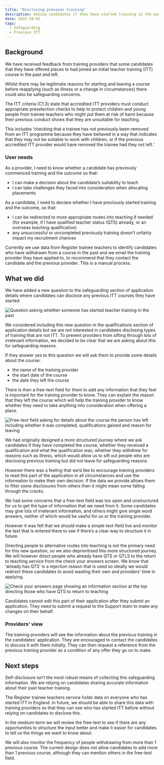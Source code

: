 ```yaml
---
title: "Disclosing previous training"
description: Asking candidates if they have started training in the past.
date: 2025-10-01
tags:
  - Safeguarding
  - Previous ITT
---
```

## Background

We have received feedback from training providers that some candidates that they have offered places to had joined an initial teacher training (ITT) course in the past and left.

Whilst there may be legitimate reasons for starting and leaving a course before reapplying (such as illness or a change in circumstances) there could also be safeguarding concerns.  

The ITT criteria (C1.3) state that accredited ITT providers must conduct appropriate preselection checks to help to protect children and young people from trainee teachers who might put them at risk of harm because their previous conduct shows that they are unsuitable for teaching.  

This includes ‘checking that a trainee has not previously been removed from an ITT programme because they have behaved in a way that indicates that they may not be suitable to work with children, or if the previous accredited ITT provider would have removed the trainee had they not left.’

### User needs

As a provider, I need to know whether a candidate has previously commenced training and the outcome so that:

* I can make a decision about the candidate’s suitability to teach
* I can take challenges they faced into consideration when allocating placements

As a candidate, I need to declare whether I have previously started training and the outcome, so that:

* I can be redirected to more appropriate routes into teaching if needed (for example, if I have qualified teacher status (QTS) already, or an overseas teaching qualification)
* any unsuccessful or uncompleted previously training doesn’t unfairly impact my recruitment chances

Currently we use data from Register trainee teachers to identify candidates who have withdrawn from a course in the past and we email the training provider they have applied to, to recommend that they contact the candidate and the previous provider. This is a manual process.

## What we did

We have added a new question to the safeguarding section of application details where candidates can disclose any previous ITT courses they have started.

![Question asking whether someone has started teacher training in the past](previous-itt-question.png)

We considered including this new question in the qualifications section of application details but we are not interested in candidates disclosing types of training that are not ITT. To prevent providers from sifting through lots of irrelevant information, we decided to be clear that we are asking about this for safeguarding reasons.  

If they answer yes to this question we will ask them to provide some details about the course:

* the name of the training provider
* the start date of the course
* the date they left the course

There is then a free-text field for them to add any information that they feel is important for the training provider to know. They can explain the reason that they left the course which will help the training provider to know whether they need to take anything into consideration when offering a place.

![Free-text field asking for details about the course the person has left including whether it was completed, qualifications gained and reason for leaving](previous-itt-details.png)

We had originally designed a more structured journey where we ask candidates if they have completed the course, whether they received a qualification and what the qualification was, whether they withdrew for reasons such as illness, which would allow us to sift out people who are disclosing previous training but did not leave for safeguarding reasons.

However there was a feeling that we’d like to encourage training providers to read this part of the application in all circumstances and use the information to make their own decision. If the data we provide allows them to filter some disclosures from others then it might mean some falling through the cracks.

We had some concerns that a free-text field was too open and unstructured for us to get the type of information that we need from it. Some candidates may give lots of irrelevant information, and others might give single word answers, neither of which would be useful for us or the training provider.

However it was felt that we should make a simple text-field live and monitor the text that is entered there to see if there’s a clear way to structure it in future.

Directing people to alternative routes into teaching is not the primary need for this new question, so we also deprioritised this more structured journey. We will however direct people who already have QTS or QTLS to the return to teaching service from the check your answers screen. We know that ‘already has QTS’ is a rejection reason that is used so ideally we would redirect these candidates to avoid wasting their own and providers’ time in applying.  

![Check your answers page showing an information section at the top directing those who have QTS to return to teaching](previous-itt-check-your-answers.png)

Candidates cannot edit this part of their application after they submit an application. They need to submit a request to the Support team to make any changes on their behalf.

### Providers’ view

The training providers will see the information about the previous training in the candidates’ application. They are encouraged to contact the candidates to discuss it with them initially. They can then request a reference from the previous training provider as a condition of any offer they go on to make.

## Next steps

Self-disclosure isn’t the most robust means of collecting this safeguarding information. We are relying on candidates sharing accurate information about their past teacher training.

The Register trainee teachers service holds data on everyone who has started ITT in England. In future, we should be able to share this data with training providers so that they can see who has started ITT before without relying on candidates to disclose this.

In the medium-term we will review the free-text to see if there are any opportunities to structure the input better and make it easier for candidates to tell us the things we want to know about.

We will also monitor the frequency of people withdrawing from more than 1 previous course. The current design does not allow candidates to add more than 1 previous course, although they can mention others in the free-text field.
